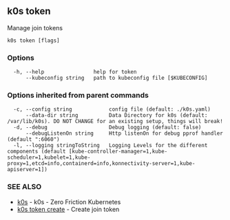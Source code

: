 ## k0s token

Manage join tokens

```
k0s token [flags]
```

### Options

```
  -h, --help                help for token
      --kubeconfig string   path to kubeconfig file [$KUBECONFIG]
```

### Options inherited from parent commands

```
  -c, --config string            config file (default: ./k0s.yaml)
      --data-dir string          Data Directory for k0s (default: /var/lib/k0s). DO NOT CHANGE for an existing setup, things will break!
  -d, --debug                    Debug logging (default: false)
      --debugListenOn string     Http listenOn for debug pprof handler (default ":6060")
  -l, --logging stringToString   Logging Levels for the different components (default [kube-controller-manager=1,kube-scheduler=1,kubelet=1,kube-proxy=1,etcd=info,containerd=info,konnectivity-server=1,kube-apiserver=1])
```

### SEE ALSO

* [k0s](k0s.md)	 - k0s - Zero Friction Kubernetes
* [k0s token create](k0s_token_create.md)	 - Create join token

